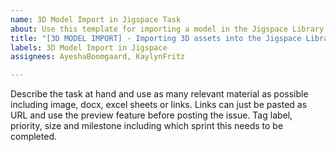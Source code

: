 ```yaml
---
name: 3D Model Import in Jigspace Task
about: Use this template for importing a model in the Jigspace Library
title: "[3D MODEL IMPORT] - Importing 3D assets into the Jigspace Library"
labels: 3D Model Import in Jigspace
assignees: AyeshaBoomgaard, KaylynFritz

---
```


Describe the task at hand and use as many relevant material as possible including image, docx, excel sheets or links. Links can just be pasted as URL and use the preview feature before posting the issue. Tag label, priority, size and milestone including which sprint this needs to be completed.
